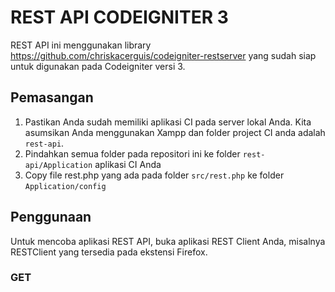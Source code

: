 # REST API CODEIGNITER 3

REST API ini menggunakan library https://github.com/chriskacerguis/codeigniter-restserver yang sudah siap untuk digunakan pada Codeigniter versi 3.

## Pemasangan

1. Pastikan Anda sudah memiliki aplikasi CI pada server lokal Anda. Kita asumsikan Anda menggunakan Xampp dan folder project CI anda adalah `rest-api`.
2. Pindahkan semua folder pada repositori ini ke folder `rest-api/Application` aplikasi CI Anda
3. Copy file rest.php yang ada pada folder `src/rest.php` ke folder `Application/config`

## Penggunaan

Untuk mencoba aplikasi REST API, buka aplikasi REST Client Anda, misalnya RESTClient yang tersedia pada ekstensi Firefox.

### GET



